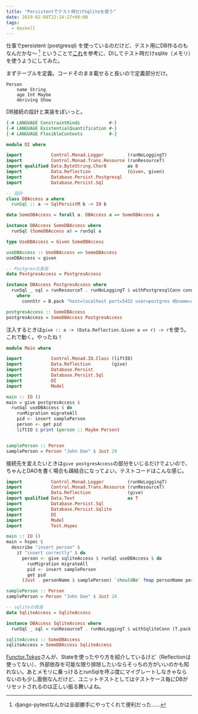 ```yaml
---
title: "Persistentでテスト時だけSqliteを使う"
date: 2019-02-08T22:24:27+09:00
tags:
  - Haskell
---
```


仕事でpersistent (postgresql) を使っているのだけど、テスト用にDB作るのもなんだかな〜 [^1] ということで[これ](https://myuon.github.io/posts/haskell-di/)を参考に、DIしてテスト時だけsqlite（メモリ）を使うようにしてみた。

[^1]: django-pytestなんかは全部勝手にやってくれて便利だった……

まずテーブルを定義。コードそのまま載せると長いので定義部分だけ。

```
Person
    name String
    age Int Maybe
    deriving Show
```

DB接続の設計と実装をぽいっと。

```DI.hs
{-# LANGUAGE ConstraintKinds           #-}
{-# LANGUAGE ExistentialQuantification #-}
{-# LANGUAGE FlexibleContexts          #-}

module DI where

import           Control.Monad.Logger         (runNoLoggingT)
import           Control.Monad.Trans.Resource (runResourceT)
import qualified Data.ByteString.Char8        as B
import           Data.Reflection              (Given, given)
import           Database.Persist.Postgresql
import           Database.Persist.Sql

-- 設計
class DBAccess a where
  runSql :: a -> SqlPersistM b -> IO b

data SomeDBAccess = forall a. DBAccess a => SomeDBAccess a

instance DBAccess SomeDBAccess where
  runSql (SomeDBAccess a) = runSql a

type UseDBAccess = Given SomeDBAccess

useDBAccess :: UseDBAccess => SomeDBAccess
useDBAccess = given

-- Postgresの実装
data PostgresAccess = PostgresAccess

instance DBAccess PostgresAccess where
  runSql _ sql = runResourceT . runNoLoggingT $ withPostgresqlConn connStr $ runSqlConn sql
    where
      connStr = B.pack "host=localhost port=5432 user=postgres dbname=app password=password"

postgresAccess :: SomeDBAccess
postgresAccess = SomeDBAccess PostgresAccess
```

注入するときは`give :: a -> (Data.Reflection.Given a => r) -> r`を使う。これで動く。やったね！

```Main.hs
module Main where

import           Control.Monad.IO.Class (liftIO)
import           Data.Reflection        (give)
import           Database.Persist
import           Database.Persist.Sql
import           DI
import           Model

main :: IO ()
main = give postgresAccess $
  runSql useDBAccess $ do
    runMigration migrateAll
    pid <- insert samplePerson
    person <- get pid
    liftIO $ print (person :: Maybe Person)


samplePerson :: Person
samplePerson = Person "John Doe" $ Just 20
```

接続先を変えたいときは`give postgresAccess`の部分をいじるだけでよいので、ちゃんとDAOを書く場合も疎結合になってよい。テストコードはこんな感じ。

```Spec.hs
import           Control.Monad.Logger         (runNoLoggingT)
import           Control.Monad.Trans.Resource (runResourceT)
import           Data.Reflection              (give)
import qualified Data.Text                    as T
import           Database.Persist.Sql
import           Database.Persist.Sqlite
import           DI
import           Model
import           Test.Hspec

main :: IO ()
main = hspec $
  describe "insert person" $
    it "insert correctly" $ do
      person <- give sqliteAccess $ runSql useDBAccess $ do
        runMigration migrateAll
        pid <- insert samplePerson
        get pid
      (Just . personName $ samplePerson) `shouldBe` fmap personName person

samplePerson :: Person
samplePerson = Person "John Doe" $ Just 20

-- sqliteの実装
data SqliteAccess = SqliteAccess

instance DBAccess SqliteAccess where
  runSql _ sql = runResourceT . runNoLoggingT $ withSqliteConn (T.pack ":memory:") $ runSqlConn sql

sqliteAccess :: SomeDBAccess
sqliteAccess = SomeDBAccess SqliteAccess
```

[Functor.Tokyo](https://functor.tokyo/blog/2015-11-20-testing-db-access)さんが、Stateを使ったやり方を紹介しているけど（Reflectionは使ってない）、外部依存を可能な限り排除したいならそっちの方がいいのかも知れない。あとメモリに乗っけるとrunSqlを呼ぶ度にマイグレートしなきゃならないのも少し面倒なんだけど、ユニットテストとしてはテストケース毎にDBがリセットされるのは正しい振る舞いよね。
